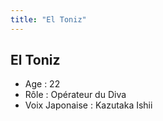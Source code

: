 ```yaml
---
title: "El Toniz"
---
```


El Toniz
--------


- Age : 22  
- Rôle : Opérateur du Diva  
- Voix Japonaise : Kazutaka Ishii

